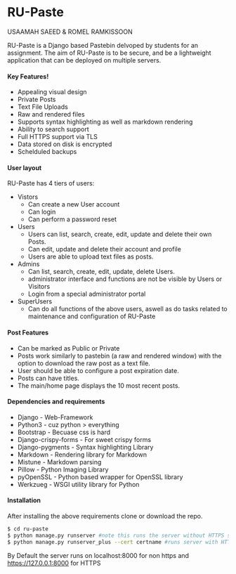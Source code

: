 # RU-Paste
USAAMAH SAEED & ROMEL RAMKISSOON

RU-Paste is a Django based Pastebin delvoped by students for an assignment. The aim of RU-Paste is to be secure, and be a lightweight application that can be deployed on multiple servers.


#### Key Features!
  - Appealing visual design
  - Private Posts
  - Text File Uploads
  - Raw and rendered files
  - Supports syntax highlighting as well as markdown rendering
  - Ability to search support
  - Full HTTPS support via TLS
  - Data stored on disk is encrypted
  - Schelduled backups
#### User layout
RU-Paste has 4 tiers of users:

  - Vistors
    - Can create a new User account 
    - Can login
    - Can perform a password reset
  - Users
    - Users can list, search, create, edit, update and delete their own Posts.
    - Can edit, update and delete their account and profile
    - Users are able to upload text files as posts.
  - Admins
    - Can list, search, create, edit, update, delete Users. 
    - administrator interface and functions are not be visible by Users or Visitors
    - Login from a special administrator portal 
  - SuperUsers
    - Can do all functions of the above users, aswell as do tasks related to maintenance and configuration of RU-Paste

#### Post Features
- Can be marked as Public or Private
- Posts work similarly to pastebin (a raw and rendered window) with the option to download the raw post as a text file.
- User should be able to configure a post expiration date. 
- Posts can have titles.
- The main/home page displays the 10 most recent posts. 

#### Dependencies and requirements

- Django - Web-Framework
- Python3 - cuz python > everything
- Bootstrap - Becuase css is hard
- Django-crispy-forms - For sweet crispy forms
- Django-pygments - Syntax highlighting Library
- Markdown - Rendering library for Markdown
- Mistune - Markdown parsing
- Pillow -  Python Imaging Library
- pyOpenSSL - Python based wrapper for OpenSSL library
- Werkzueg - WSGI utility library for Python

#### Installation

After installing the above requirements clone or download the repo. 

```sh
$ cd ru-paste
$ python manage.py runserver #note this runs the server without HTTPS support
$ python manage.py runserver_plus --cert certname #runs server with HTTPS
```
By Default the server runs on localhost:8000 for non https and https://127.0.0.1:8000 for HTTPS

